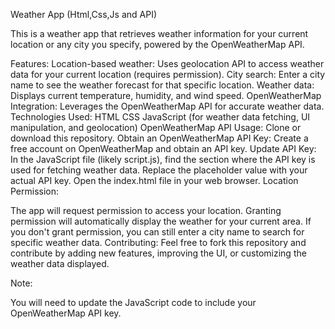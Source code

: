 Weather App (Html,Css,Js and API)

This is a weather app that retrieves weather information for your current location or any city you specify, powered by the OpenWeatherMap API.

Features:
Location-based weather: Uses geolocation API to access weather data for your current location (requires permission).
City search: Enter a city name to see the weather forecast for that specific location.
Weather data: Displays current temperature, humidity, and wind speed.
OpenWeatherMap Integration: Leverages the OpenWeatherMap API for accurate weather data.
Technologies Used:
HTML
CSS
JavaScript (for weather data fetching, UI manipulation, and geolocation)
OpenWeatherMap API
Usage:
Clone or download this repository.
Obtain an OpenWeatherMap API Key: Create a free account on OpenWeatherMap and obtain an API key.
Update API Key: In the JavaScript file (likely script.js), find the section where the API key is used for fetching weather data. Replace the placeholder value with your actual API key.
Open the index.html file in your web browser.
Location Permission:

The app will request permission to access your location. Granting permission will automatically display the weather for your current area.
If you don't grant permission, you can still enter a city name to search for specific weather data.
Contributing:
Feel free to fork this repository and contribute by adding new features, improving the UI, or customizing the weather data displayed.

Note:

You will need to update the JavaScript code to include your OpenWeatherMap API key.